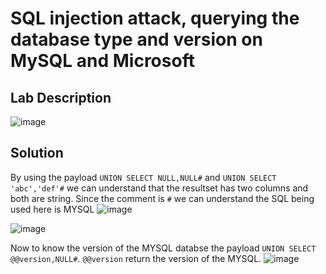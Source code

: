# SQL injection attack, querying the database type and version on MySQL and Microsoft

## Lab Description

![image](https://github.com/KVNuhman/Web-Security-Lab/assets/46161259/0278eb82-ecba-4491-8275-f0cb3ad4df65)

## Solution

By using the payload `UNION SELECT NULL,NULL#` and `UNION SELECT 'abc','def'#` we can understand that the resultset has two columns and both are string. Since the comment is `#` we can understand the SQL being used here is MYSQL
![image](https://github.com/KVNuhman/Web-Security-Lab/assets/46161259/d0035d86-298c-449e-8294-6d5377417216)

![image](https://github.com/KVNuhman/Web-Security-Lab/assets/46161259/cad541eb-813e-4f92-b562-66be9d49a95e)

Now to know the version of the MYSQL databse the payload `UNION SELECT @@version,NULL#`. `@@version` return the version of the MYSQL.
![image](https://github.com/KVNuhman/Web-Security-Lab/assets/46161259/70a58a56-b665-47f9-89ce-4d7923f45394)
